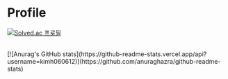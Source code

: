 # Profile

[![Solved.ac
프로필](http://mazassumnida.wtf/api/generate_badge?boj=kimh060612)](https://solved.ac/kimh060612)

<br>
[![Anurag's GitHub stats](https://github-readme-stats.vercel.app/api?username=kimh060612)](https://github.com/anuraghazra/github-readme-stats)
